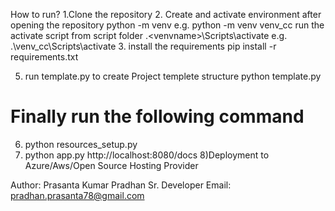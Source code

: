 How to run?
1.Clone the repository
2. Create and activate environment after opening the repository
python -m venv <venvname>
e.g.
python -m venv venv_cc
  run the activate script from script folder
 .\<venvname>\Scripts\activate
 e.g. 
 .\venv_cc\Scripts\activate
3. install the requirements
pip install -r requirements.txt

 5) run template.py to create Project templete structure
 python template.py

# Finally run the following command
6) python resources_setup.py
7) python app.py
http://localhost:8080/docs
8)Deployment to Azure/Aws/Open Source Hosting Provider


Author: Prasanta Kumar Pradhan
Sr. Developer
Email: pradhan.prasanta78@gmail.com